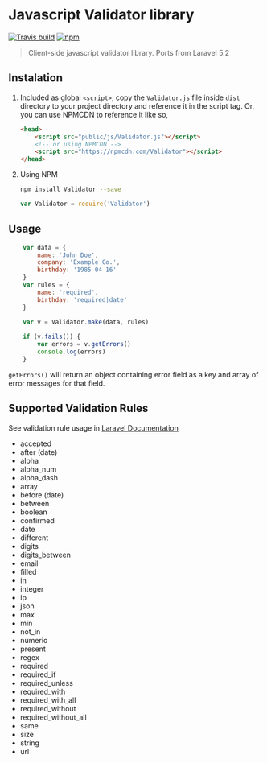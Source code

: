 # Javascript Validator library
[![Travis build](https://img.shields.io/travis/ratiw/Validator.svg)](https://travis-ci.org/ratiw/Validator)
[![npm](https://img.shields.io/npm/v/Validator.svg)](https://www.npmjs.com/package/Validator)

> Client-side javascript validator library. Ports from Laravel 5.2

## Instalation

1. Included as global `<script>`, copy the `Validator.js` file inside `dist` directory to your project directory
and reference it in the script tag. Or, you can use NPMCDN to reference it like so,

    ```html
    <head>
        <script src="public/js/Validator.js"></script>
        <!-- or using NPMCDN -->
        <script src="https://npmcdn.com/Validator"></script>
    </head>
    ```

2. Using NPM
    ```bash
    npm install Validator --save
    ```
    ```javascript
    var Validator = require('Validator')
    ```

## Usage
```javascript
    var data = {
        name: 'John Doe',
        company: 'Example Co.',
        birthday: '1985-04-16'
    }
    var rules = {
        name: 'required',
        birthday: 'required|date'
    }
    
    var v = Validator.make(data, rules)

    if (v.fails()) {
        var errors = v.getErrors()
        console.log(errors)
    }
```

`getErrors()` will return an object containing error field as a key and array of error messages for that field.

## Supported Validation Rules

See validation rule usage in [Laravel Documentation](https://laravel.com/docs/5.2/validation#available-validation-rules)

- accepted
- after (date)
- alpha
- alpha_num
- alpha_dash
- array
- before (date)
- between
- boolean
- confirmed
- date
- different
- digits
- digits_between
- email
- filled
- in
- integer
- ip
- json
- max
- min
- not_in
- numeric
- present
- regex
- required
- required_if
- required_unless
- required_with
- required_with_all
- required_without
- required_without_all
- same
- size
- string
- url
